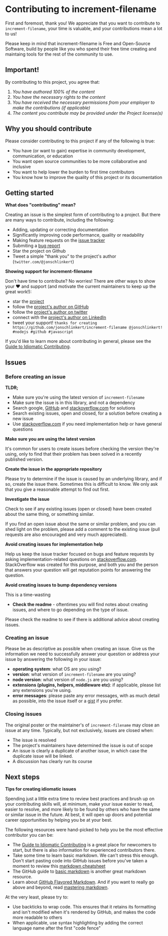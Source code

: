 # Contributing to increment-filename

First and foremost, thank you! We appreciate that you want to contribute to `increment-filename`, your time is valuable, and your contributions mean a lot to us!



Please keep in mind that increment-filename is Free and Open-Source Software, build by people like you who spend their free time creating and maintaing tools for the rest of the community to use.


## Important!

By contributing to this project, you agree that:

1. _You have authored 100% of the content_
1. _You have the necessary rights to the content_
1. _You have received the necessary permissions from your employer to make the contributions (if applicable)_
1. _The content you contribute may be provided under the Project license(s)_


## Why you should contribute

Please consider contributing to this project if any of the following is true:

- You have (or want to gain) expertise in community development, communication, or education
- You want open source communities to be more collaborative and inclusive
- You want to help lower the burden to first time contributors
- You know how to improve the quality of this project or its documentation


## Getting started

**What does "contributing" mean?**

Creating an issue is the simplest form of contributing to a project. But there are many ways to contribute, including the following:

- Adding, updating or correcting documentation
- Significantly improving code performance, quality or readability
- Making feature requests on the [issue tracker](../../issues)
- Submiting a [bug report](../../issues)
- Star the project on Github
- Tweet a simple "thank you" to the project's author (`twitter.com/@jonschlinkert`)

**Showing support for increment-filename**

Don't have time to contribute? No worries! There are other ways to show your :heart: and support (and motivate the current maintainers to keep up the great work!):

- star the [project](https://github.com/jonschlinkert/increment-filename)
- follow the [project's author on GitHub](https://github.com/jonschlinkert)
- follow the [project's author on twitter](https://twitter.com/jonschlinkert)
- connect with the [project's author on LinkedIn](https://twitter.com/jonschlinkert)
- tweet your support! `thanks for creating https://github.com/jonschlinkert/increment-filename @jonschlinkert! #nodejs #github #javascript`

If you'd like to learn more about contributing in general, please see the [Guide to Idiomatic Contributing](https://github.com/jonschlinkert/idiomatic-contributing).

## Issues

### Before creating an issue

**TLDR;**

- Make sure you're using the latest version of `increment-filename`
- Make sure the issue is in this library, and not a dependency
- Search google, [GitHub]() and [stackoverflow.com]() for solutions
- Search existing issues, open and closed, for a solution before creating a new issue
- Use [stackoverflow.com][so] if you need implementation help or have general questions

**Make sure you are using the latest version**

It's common for users to create issues before checking the version they're using, only to find that their problem has been solved in a recently published version.

**Create the issue in the appropriate repository**

Please try to determine if the issue is caused by an underlying library, and if so, create the issue there. Sometimes this is difficult to know. We only ask that you give a reasonable attempt to find out first.

**Investigate the issue**

Check to see if any existing issues (open or closed) have been created about the same thing, or something similar.

If you find an open issue about the same or similar problem, and you can shed light on the problem, please add a comment to the existing issue (pull requests are also encouraged and very much appreciated).

**Avoid creating issues for implementation help**

Help us keep the issue tracker focused on bugs and feature requests by asking implementation-related questions on [stackoverflow.com][so]. StackOverflow was created for this purpose, and both you and the person that answers your question will get reputation points for answering the question.

**Avoid creating issues to bump dependency versions**

This is a time-wasting


- **Check the readme** - oftentimes you will find notes about creating issues, and where to go depending on the type of issue.

Please check the readme to see if there is additional advice about creating issues.

### Creating an issue

Please be as descriptive as possible when creating an issue. Give us the information we need to successfully answer your question or address your issue by answering the following in your issue:

- **operating system**: what OS are you using?
- **version**: what version of `increment-filename` are you using?
- **node version**: what version of `node.js` are you using?
- **extensions (plugins, helpers, middleware etc)**: if applicable, please list any extensions you're using.
- **error messages**: please paste any error messages, with as much detail as possible, into the issue itself or a [gist](https://gist.github.com/) if you prefer.


### Closing issues

The original poster or the maintainer's of `increment-filename` may close an issue at any time. Typically, but not exclusively, issues are closed when:

- The issue is resolved
- The project's maintainers have determined the issue is out of scope
- An issue is clearly a duplicate of another issue, in which case the duplicate issue will be linked.
- A discussion has clearly run its course


## Next steps

**Tips for creating idiomatic issues**

Spending just a little extra time to review best practices and brush up on your contributing skills will, at minimum, make your issue easier to read, easier to resolve, and more likely to be found by others who have the same or similar issue in the future. At best, it will open up doors and potential career opportunities by helping you be at your best.

The following resources were hand-picked to help you be the most effective contributor you can be:

- The [Guide to Idiomatic Contributing](https://github.com/jonschlinkert/idiomatic-contributing) is a great place for newcomers to start, but there is also information for experienced contributors there.
- Take some time to learn basic markdown. We can't stress this enough. Don't start pasting code into GitHub issues before you've taken a moment to review this [markdown cheatsheet](https://gist.github.com/jonschlinkert/5854601)
- The GitHub guide to [basic markdown](https://help.github.com/articles/markdown-basics/) is another great markdown resource.
- Learn about [GitHub Flavored Markdown](https://help.github.com/articles/github-flavored-markdown/). And if you want to really go above and beyond, read [mastering markdown](https://guides.github.com/features/mastering-markdown/).

At the very least, please try to:

- Use backticks to wrap code. This ensures that it retains its formatting and isn't modified when it's rendered by GitHub, and makes the code more readable to others
- When applicable, use syntax highlighting by adding the correct language name after the first "code fence"


[so]: http://stackoverflow.com/questions/tagged/increment-filename
